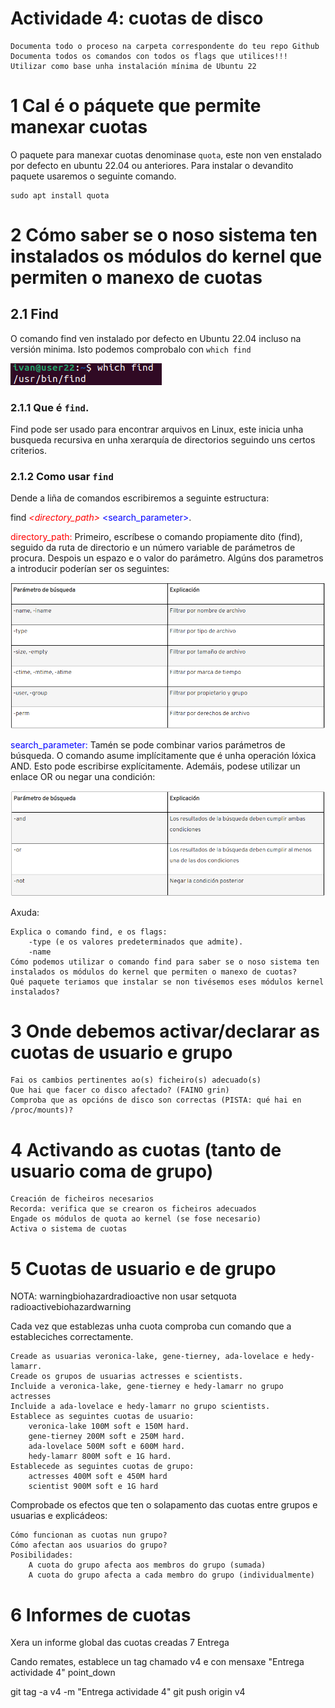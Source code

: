 # Actividade 4: cuotas de disco

    Documenta todo o proceso na carpeta correspondente do teu repo Github
    Documenta todos os comandos con todos os flags que utilices!!!
    Utilizar como base unha instalación mínima de Ubuntu 22

# 1 Cal é o páquete que permite manexar cuotas
O paquete para manexar cuotas denominase ```quota```, este non ven enstalado por defecto en ubuntu 22.04 ou anteriores. 
Para instalar o devandito paquete usaremos o seguinte comando.
```
sudo apt install quota
```

# 2 Cómo saber se o noso sistema ten instalados os módulos do kernel que permiten o manexo de cuotas

## 2.1 Find
O comando find ven instalado por defecto en Ubuntu 22.04 incluso na versión minima. Isto podemos comprobalo con ```which find```

![](./caps/find.PNG)

### 2.1.1 Que é ```find```.

Find pode ser usado para encontrar arquivos en Linux, este inicia unha busqueda recursiva en unha xerarquía de directorios seguindo uns certos criterios.

### 2.1.2 Como usar ```find```

Dende a liña de comandos escribiremos a seguinte estructura:

find <span style="color:red">  *<directory_path>*</span>  <span style="color:blue"><search_parameter></span>.


<span style="color:red">  directory_path: </span>Primeiro, escríbese o comando propiamente dito (find), seguido da ruta de directorio e un número variable de parámetros de procura. Despois un espazo e o valor do parámetro. Algúns dos parametros a introducir poderían ser os seguintes:

![](./caps/parametros%20find.PNG)

<span style="color:blue">search_parameter: </span> Tamén se pode combinar varios parámetros de búsqueda. O comando asume implícitamente que é unha operación lóxica AND. Esto pode escribirse explícitamente. Ademáis, podese utilizar un enlace OR ou negar una condición:

![](./caps/parametros%20find2.PNG)


Axuda:

    Explica o comando find, e os flags:
        -type (e os valores predeterminados que admite).
        -name
    Cómo podemos utilizar o comando find para saber se o noso sistema ten instalados os módulos do kernel que permiten o manexo de cuotas?
    Qué paquete teriamos que instalar se non tivésemos eses módulos kernel instalados?

# 3 Onde debemos activar/declarar as cuotas de usuario e grupo

    Fai os cambios pertinentes ao(s) ficheiro(s) adecuado(s)
    Que hai que facer co disco afectado? (FAINO grin)
    Comproba que as opcións de disco son correctas (PISTA: qué hai en /proc/mounts)?

# 4 Activando as cuotas (tanto de usuario coma de grupo)

    Creación de ficheiros necesarios
    Recorda: verifica que se crearon os ficheiros adecuados
    Engade os módulos de quota ao kernel (se fose necesario)
    Activa o sistema de cuotas

# 5 Cuotas de usuario e de grupo

NOTA: warningbiohazardradioactive non usar setquota radioactivebiohazardwarning

Cada vez que establezas unha cuota comproba cun comando que a estableciches correctamente.

    Creade as usuarias veronica-lake, gene-tierney, ada-lovelace e hedy-lamarr.
    Creade os grupos de usuarias actresses e scientists.
    Incluide a veronica-lake, gene-tierney e hedy-lamarr no grupo actresses
    Incluide a ada-lovelace e hedy-lamarr no grupo scientists.
    Establece as seguintes cuotas de usuario:
        veronica-lake 100M soft e 150M hard.
        gene-tierney 200M soft e 250M hard.
        ada-lovelace 500M soft e 600M hard.
        hedy-lamarr 800M soft e 1G hard.
    Establecede as seguintes cuotas de grupo:
        actresses 400M soft e 450M hard
        scientist 900M soft e 1G hard

Comprobade os efectos que ten o solapamento das cuotas entre grupos e usuarias e explicádeos:

    Cómo funcionan as cuotas nun grupo?
    Cómo afectan aos usuarios do grupo?
    Posibilidades:
        A cuota do grupo afecta aos membros do grupo (sumada)
        A cuota do grupo afecta a cada membro do grupo (individualmente)

# 6 Informes de cuotas

Xera un informe global das cuotas creadas
7 Entrega

Cando remates, establece un tag chamado v4 e con mensaxe "Entrega actividade 4" point_down

git tag -a v4 <derradeiro-hash-commit> -m "Entrega actividade 4"
git push origin v4